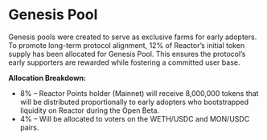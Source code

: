 # Genesis Pool

Genesis pools were created to serve as exclusive farms for early adopters. To promote long-term protocol alignment, 12% of Reactor’s initial token supply has been allocated for Genesis Pool. This ensures the protocol’s early supporters are rewarded while fostering a committed user base.

**Allocation Breakdown:**

* 8% – Reactor Points holder (Mainnet) will receive 8,000,000 tokens that will be distributed proportionally to early adopters who bootstrapped liquidity on Reactor during the Open Beta.
* 4% – Will be allocated to voters on the WETH/USDC and MON/USDC pairs.

